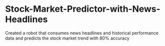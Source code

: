 # Stock-Market-Predictor-with-News-Headlines
Created a robot that consumes news headlines and historical performance data and predicts the stock market trend with 80% accuracy
